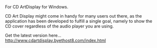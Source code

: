 For CD ArtDisplay for Windows.

CD Art Display might come in handy for many users out there, as the application has been developed to fulfill a single goal, namely to show the CD cover regardless of the audio player you are using.

Get the latest version here...
http://www.cdartdisplay.byethost8.com/index.html
